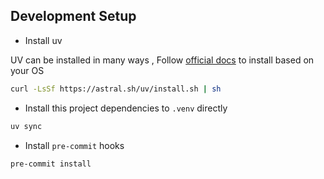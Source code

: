 ## Development Setup 

- Install uv 

UV can be installed in many ways , Follow [official docs](https://docs.astral.sh/uv/getting-started/installation/#standalone-installer) to install based on your OS

```bash
curl -LsSf https://astral.sh/uv/install.sh | sh
```

- Install this project dependencies to `.venv` directly 

```bash
uv sync
``` 

- Install  `pre-commit` hooks

```bash
pre-commit install
```

